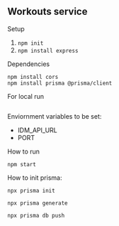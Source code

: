 ## Workouts service

Setup

1. `npm init`
2. `npm install express`

Dependencies

```
npm install cors
npm install prisma @prisma/client
```

For local run
```

```

Enviornment variables to be set:
- IDM_API_URL
- PORT

How to run

```shell
npm start
```

How to init prisma:

`npx prisma init`

`npx prisma generate`

`npx prisma db push`